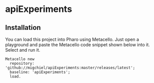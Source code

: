 # apiExperiments

## Installation

You can load this project into Pharo using Metacello. Just open a playground and paste the Metacello code snippet shown below into it. Select and run it. 

```Smalltalk
Metacello new
  repository: 'github://migchiel/apiExperiments:master/releases/latest';
  baseline: 'apiExperiments';
  load.
```
